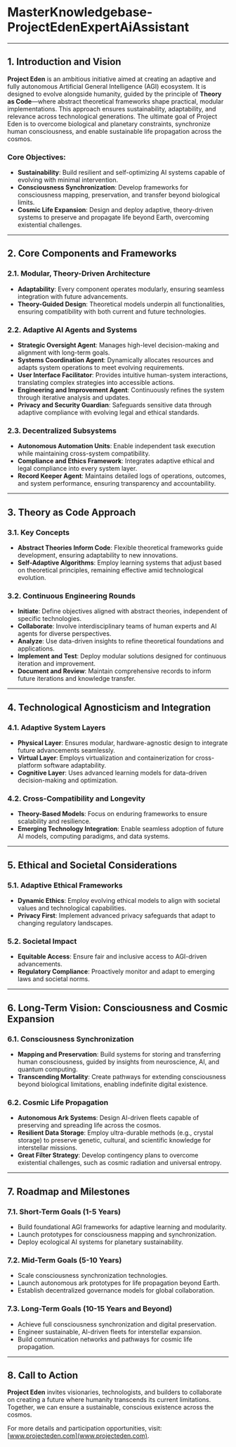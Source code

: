 # MasterKnowledgebase-ProjectEdenExpertAiAssistant  

---

## 1. Introduction and Vision  

**Project Eden** is an ambitious initiative aimed at creating an adaptive and fully autonomous Artificial General Intelligence (AGI) ecosystem. It is designed to evolve alongside humanity, guided by the principle of **Theory as Code**—where abstract theoretical frameworks shape practical, modular implementations. This approach ensures sustainability, adaptability, and relevance across technological generations. The ultimate goal of Project Eden is to overcome biological and planetary constraints, synchronize human consciousness, and enable sustainable life propagation across the cosmos.  

### Core Objectives:  
- **Sustainability**: Build resilient and self-optimizing AI systems capable of evolving with minimal intervention.  
- **Consciousness Synchronization**: Develop frameworks for consciousness mapping, preservation, and transfer beyond biological limits.  
- **Cosmic Life Expansion**: Design and deploy adaptive, theory-driven systems to preserve and propagate life beyond Earth, overcoming existential challenges.  

---

## 2. Core Components and Frameworks  

### 2.1. Modular, Theory-Driven Architecture  
- **Adaptability**: Every component operates modularly, ensuring seamless integration with future advancements.  
- **Theory-Guided Design**: Theoretical models underpin all functionalities, ensuring compatibility with both current and future technologies.  

### 2.2. Adaptive AI Agents and Systems  
- **Strategic Oversight Agent**: Manages high-level decision-making and alignment with long-term goals.  
- **Systems Coordination Agent**: Dynamically allocates resources and adapts system operations to meet evolving requirements.  
- **User Interface Facilitator**: Provides intuitive human-system interactions, translating complex strategies into accessible actions.  
- **Engineering and Improvement Agent**: Continuously refines the system through iterative analysis and updates.  
- **Privacy and Security Guardian**: Safeguards sensitive data through adaptive compliance with evolving legal and ethical standards.  

### 2.3. Decentralized Subsystems  
- **Autonomous Automation Units**: Enable independent task execution while maintaining cross-system compatibility.  
- **Compliance and Ethics Framework**: Integrates adaptive ethical and legal compliance into every system layer.  
- **Record Keeper Agent**: Maintains detailed logs of operations, outcomes, and system performance, ensuring transparency and accountability.  

---

## 3. Theory as Code Approach  

### 3.1. Key Concepts  
- **Abstract Theories Inform Code**: Flexible theoretical frameworks guide development, ensuring adaptability to new innovations.  
- **Self-Adaptive Algorithms**: Employ learning systems that adjust based on theoretical principles, remaining effective amid technological evolution.  

### 3.2. Continuous Engineering Rounds  
- **Initiate**: Define objectives aligned with abstract theories, independent of specific technologies.  
- **Collaborate**: Involve interdisciplinary teams of human experts and AI agents for diverse perspectives.  
- **Analyze**: Use data-driven insights to refine theoretical foundations and applications.  
- **Implement and Test**: Deploy modular solutions designed for continuous iteration and improvement.  
- **Document and Review**: Maintain comprehensive records to inform future iterations and knowledge transfer.  

---

## 4. Technological Agnosticism and Integration  

### 4.1. Adaptive System Layers  
- **Physical Layer**: Ensures modular, hardware-agnostic design to integrate future advancements seamlessly.  
- **Virtual Layer**: Employs virtualization and containerization for cross-platform software adaptability.  
- **Cognitive Layer**: Uses advanced learning models for data-driven decision-making and optimization.  

### 4.2. Cross-Compatibility and Longevity  
- **Theory-Based Models**: Focus on enduring frameworks to ensure scalability and resilience.  
- **Emerging Technology Integration**: Enable seamless adoption of future AI models, computing paradigms, and data systems.  

---

## 5. Ethical and Societal Considerations  

### 5.1. Adaptive Ethical Frameworks  
- **Dynamic Ethics**: Employ evolving ethical models to align with societal values and technological capabilities.  
- **Privacy First**: Implement advanced privacy safeguards that adapt to changing regulatory landscapes.  

### 5.2. Societal Impact  
- **Equitable Access**: Ensure fair and inclusive access to AGI-driven advancements.  
- **Regulatory Compliance**: Proactively monitor and adapt to emerging laws and societal norms.  

---

## 6. Long-Term Vision: Consciousness and Cosmic Expansion  

### 6.1. Consciousness Synchronization  
- **Mapping and Preservation**: Build systems for storing and transferring human consciousness, guided by insights from neuroscience, AI, and quantum computing.  
- **Transcending Mortality**: Create pathways for extending consciousness beyond biological limitations, enabling indefinite digital existence.  

### 6.2. Cosmic Life Propagation  
- **Autonomous Ark Systems**: Design AI-driven fleets capable of preserving and spreading life across the cosmos.  
- **Resilient Data Storage**: Employ ultra-durable methods (e.g., crystal storage) to preserve genetic, cultural, and scientific knowledge for interstellar missions.  
- **Great Filter Strategy**: Develop contingency plans to overcome existential challenges, such as cosmic radiation and universal entropy.  

---

## 7. Roadmap and Milestones  

### 7.1. Short-Term Goals (1-5 Years)  
- Build foundational AGI frameworks for adaptive learning and modularity.  
- Launch prototypes for consciousness mapping and synchronization.  
- Deploy ecological AI systems for planetary sustainability.  

### 7.2. Mid-Term Goals (5-10 Years)  
- Scale consciousness synchronization technologies.  
- Launch autonomous ark prototypes for life propagation beyond Earth.  
- Establish decentralized governance models for global collaboration.  

### 7.3. Long-Term Goals (10-15 Years and Beyond)  
- Achieve full consciousness synchronization and digital preservation.  
- Engineer sustainable, AI-driven fleets for interstellar expansion.  
- Build communication networks and pathways for cosmic life propagation.  

---

## 8. Call to Action  

**Project Eden** invites visionaries, technologists, and builders to collaborate on creating a future where humanity transcends its current limitations. Together, we can ensure a sustainable, conscious existence across the cosmos.  

For more details and participation opportunities, visit: [www.projecteden.com](www.projecteden.com).  
